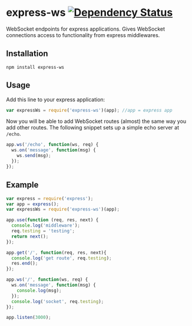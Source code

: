 # express-ws [![Dependency Status](https://www.versioneye.com/nodejs/express-ws/badge?style=flat)](https://www.versioneye.com/nodejs/express-ws)
WebSocket endpoints for express applications. Gives WebSocket connections access to functionality from express middlewares.

## Installation
`npm install express-ws`

## Usage
Add this line to your express application:
```javascript
var expressWs = require('express-ws')(app); //app = express app
```

Now you will be able to add WebSocket routes (almost) the same way you add other routes. The following snippet sets up a simple echo server at `/echo`.
```javascript
app.ws('/echo', function(ws, req) {
  ws.on('message', function(msg) {
    ws.send(msg);
  });
});
```

## Example
```javascript
var express = require('express');
var app = express();
var expressWs = require('express-ws')(app);

app.use(function (req, res, next) {
  console.log('middleware');
  req.testing = 'testing';
  return next();
});

app.get('/', function(req, res, next){
  console.log('get route', req.testing);
  res.end();
});

app.ws('/', function(ws, req) {
  ws.on('message', function(msg) {
    console.log(msg);
  });
  console.log('socket', req.testing);
});

app.listen(3000);
```
